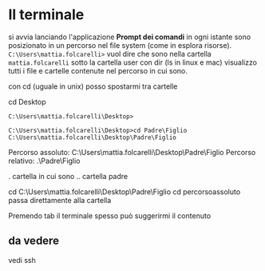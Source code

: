 # Il terminale

si avvia lanciando l'applicazione **Prompt dei comandi**
in ogni istante sono posizionato in un percorso nel file system (come in esplora risorse).
`C:\Users\mattia.folcarelli>` vuol dire che sono nella cartella `mattia.folcarelli` sotto la cartella user
con dir (ls in linux e mac) visualizzo tutti i file e cartelle contenute nel percorso in cui sono.

con cd (uguale in unix) posso spostarmi tra cartelle

cd Desktop
```
C:\Users\mattia.folcarelli\Desktop>
```
```
C:\Users\mattia.folcarelli\Desktop>cd Padre\Figlio
C:\Users\mattia.folcarelli\Desktop\Padre\Figlio
```

Percorso assoluto:
C:\Users\mattia.folcarelli\Desktop\Padre\Figlio
Percorso relativo:
.\Padre\Figlio

. cartella in cui sono
.. cartella padre

cd C:\Users\mattia.folcarelli\Desktop\Padre\Figlio
cd percorsoassoluto passa direttamente alla cartella

Premendo tab il terminale spesso può suggerirmi il contenuto


## da vedere 
vedi ssh